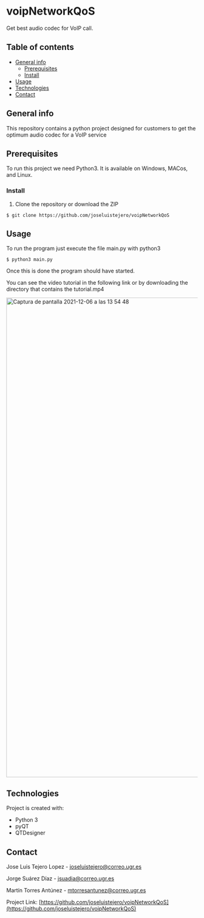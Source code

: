 # voipNetworkQoS
Get best audio codec for VoIP call.

## Table of contents
* [General info](#general-info)
	* [Prerequisites](#prerequisites)
	* [Install](#install)
* [Usage](#usage)
* [Technologies](#technologies)
* [Contact](#contact)

## General info
This repository contains a python project designed for customers to get the optimum audio codec for a VoIP service
	
## Prerequisites
To run this project we need Python3.
It is available on Windows, MACos, and Linux. 


### Install
1. Clone the repository or download the ZIP
```
$ git clone https://github.com/joseluistejero/voipNetworkQoS
```


<!-- USAGE EXAMPLES -->
## Usage

To run the program just execute the file main.py with python3  

```
$ python3 main.py 
```

Once this is done the program should have started. 

You can see the video tutorial in the following link or by downloading the directory that contains the tutorial.mp4


<img width="1259" alt="Captura de pantalla 2021-12-06 a las 13 54 48" src="https://user-images.githubusercontent.com/39380561/144849649-f52d1e25-635e-4e31-a637-135fc00ce1a7.png" href="https://github.com/joseluistejero/voipNetworkQoS">


## Technologies
Project is created with:
* Python 3
* pyQT
* QTDesigner


<!-- CONTACT -->
## Contact

Jose Luis Tejero Lopez 	- joseluistejero@correo.ugr.es

Jorge Suárez Díaz 	- jsuadia@correo.ugr.es

Martín Torres Antúnez 	- mtorresantunez@correo.ugr.es

Project Link: [https://github.com/joseluistejero/voipNetworkQoS](https://github.com/joseluistejero/voipNetworkQoS)
